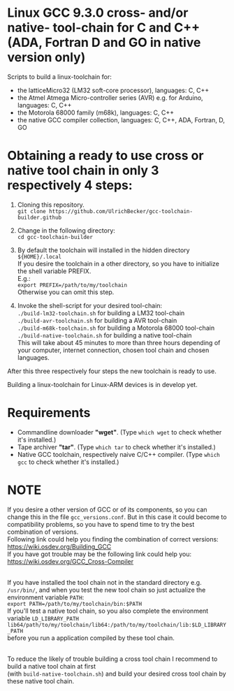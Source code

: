# Linux GCC 9.3.0 cross- and/or native- tool-chain for C and C++ (ADA, Fortran D and GO in native version only)
Scripts to build a linux-toolchain for:
+ the latticeMicro32 (LM32 soft-core processor), languages: C, C++
+ the Atmel Atmega Micro-controller series (AVR) e.g. for Arduino, languages: C, C++
+ the Motorola 68000 family (m68k), languages: C, C++
+ the native GCC compiler collection, languages: C, C++, ADA, Fortran, D, GO

# Obtaining a ready to use cross or native tool chain in only 3 respectively 4 steps:

1) Cloning this repository.<br/>
```git clone https://github.com/UlrichBecker/gcc-toolchain-builder.github```

2) Change in the following directory:<br/>
```cd gcc-toolchain-builder```

3) By default the toolchain will installed in the hidden directory<br/>
```${HOME}/.local```<br/>
If you desire the toolchain in a other directory, so you have to initialize the shell variable PREFIX.<br/>
E.g.:<br/>
```export PREFIX=/path/to/my/toolchain```<br/>
Otherwise you can omit this step.

4) Invoke the shell-script for your desired tool-chain:<br/>
```./build-lm32-toolchain.sh``` for building a LM32 tool-chain<br/>
```./build-avr-toolchain.sh``` for building a AVR tool-chain<br/>
```./build-m68k-toolchain.sh``` for building a Motorola 68000 tool-chain<br/>
```./build-native-toolchain.sh``` for building a native tool-chain<br/>
This will take about 45 minutes to more than three hours depending of your computer, internet connection, chosen tool chain and chosen languages.

After this three respectively four steps the new toolchain is ready to use.

Building a linux-toolchain for Linux-ARM devices is in develop yet.

# Requirements
+ Commandline downloader <b>"wget"</b>. (Type ```which wget``` to check whether it's installed.)
+ Tape archiver <b>"tar"</b>. (Type ```which tar``` to check whether it's installed.)
+ Native GCC toolchain, respectively naive C/C++ compiler. (Type ```which gcc``` to check whether it's installed.)

# NOTE
If you desire a other version of GCC or of its components, so you can change this in the file ```gcc_versions.conf```.
But in this case it could become to compatibility problems, so you have to spend time to try the best combination of versions.
<br/>Following link could help you finding the combination of correct versions: https://wiki.osdev.org/Building_GCC<br/>
If you have got trouble may be the following link could help you: https://wiki.osdev.org/GCC_Cross-Compiler<br/><br/>

If you have installed the tool chain not in the standard directory e.g. ```/usr/bin/```,
and when you test the new tool chain so just actualize the environment variable ```PATH```:<br/>
```export PATH=/path/to/my/toolchain/bin:$PATH```<br/>
If you'll test a native tool chain, so you also complete the environment variable ```LD_LIBRARY_PATH```<br/>
```lib64/path/to/my/toolchain/lib64:/path/to/my/toolchain/lib:$LD_LIBRARY_PATH```<br/>
before you run a application compiled by these tool chain.</br></br>

To reduce the likely of trouble building a cross tool chain I recommend to build a native tool chain at first</br>(with ```build-native-toolchain.sh```) and build your desired cross tool chain by these native tool chain. 

